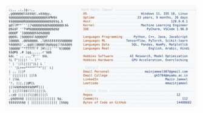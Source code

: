 <picture>
  <source srcset="https://raw.githubusercontent.com/mmazinjameel/mmazinjameel/main/dark_mode.svg?v=1756656643" media="(prefers-color-scheme: dark)">
  <img src="https://raw.githubusercontent.com/mmazinjameel/mmazinjameel/main/light_mode.svg?v=1756656643">
</picture>
